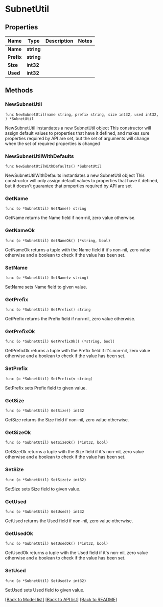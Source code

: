 # SubnetUtil

## Properties

Name | Type | Description | Notes
------------ | ------------- | ------------- | -------------
**Name** | **string** |  | 
**Prefix** | **string** |  | 
**Size** | **int32** |  | 
**Used** | **int32** |  | 

## Methods

### NewSubnetUtil

`func NewSubnetUtil(name string, prefix string, size int32, used int32, ) *SubnetUtil`

NewSubnetUtil instantiates a new SubnetUtil object
This constructor will assign default values to properties that have it defined,
and makes sure properties required by API are set, but the set of arguments
will change when the set of required properties is changed

### NewSubnetUtilWithDefaults

`func NewSubnetUtilWithDefaults() *SubnetUtil`

NewSubnetUtilWithDefaults instantiates a new SubnetUtil object
This constructor will only assign default values to properties that have it defined,
but it doesn't guarantee that properties required by API are set

### GetName

`func (o *SubnetUtil) GetName() string`

GetName returns the Name field if non-nil, zero value otherwise.

### GetNameOk

`func (o *SubnetUtil) GetNameOk() (*string, bool)`

GetNameOk returns a tuple with the Name field if it's non-nil, zero value otherwise
and a boolean to check if the value has been set.

### SetName

`func (o *SubnetUtil) SetName(v string)`

SetName sets Name field to given value.


### GetPrefix

`func (o *SubnetUtil) GetPrefix() string`

GetPrefix returns the Prefix field if non-nil, zero value otherwise.

### GetPrefixOk

`func (o *SubnetUtil) GetPrefixOk() (*string, bool)`

GetPrefixOk returns a tuple with the Prefix field if it's non-nil, zero value otherwise
and a boolean to check if the value has been set.

### SetPrefix

`func (o *SubnetUtil) SetPrefix(v string)`

SetPrefix sets Prefix field to given value.


### GetSize

`func (o *SubnetUtil) GetSize() int32`

GetSize returns the Size field if non-nil, zero value otherwise.

### GetSizeOk

`func (o *SubnetUtil) GetSizeOk() (*int32, bool)`

GetSizeOk returns a tuple with the Size field if it's non-nil, zero value otherwise
and a boolean to check if the value has been set.

### SetSize

`func (o *SubnetUtil) SetSize(v int32)`

SetSize sets Size field to given value.


### GetUsed

`func (o *SubnetUtil) GetUsed() int32`

GetUsed returns the Used field if non-nil, zero value otherwise.

### GetUsedOk

`func (o *SubnetUtil) GetUsedOk() (*int32, bool)`

GetUsedOk returns a tuple with the Used field if it's non-nil, zero value otherwise
and a boolean to check if the value has been set.

### SetUsed

`func (o *SubnetUtil) SetUsed(v int32)`

SetUsed sets Used field to given value.



[[Back to Model list]](../README.md#documentation-for-models) [[Back to API list]](../README.md#documentation-for-api-endpoints) [[Back to README]](../README.md)


